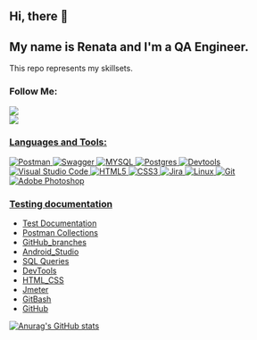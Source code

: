 ## Hi, there :wave:

## My name is Renata and I'm a QA Engineer.

This repo represents my skillsets.

### Follow Me:

<div><a href="https://www.linkedin.com/in/renata-cherniavska/"><img src="https://img.shields.io/badge/LinkedIn-0077B5?style=for-the-badge&logo=linkedin&logoColor=white"> 
</div>
<div><a href="https://drive.google.com/file/d/1FAJNuPd6ne0EcQqBFOtm4LIBKs0Zxuer/view?usp=share_link"><img src="https://user-images.githubusercontent.com/93192847/183036594-a6a9ee74-0138-4149-b530-5c8500587a34.png"/> 
</div>
           
### Languages and Tools:

![Postman](https://img.shields.io/badge/Postman-F26B3A?style=for-the-badge&logo=postman&logoColor=FFFFFF)
![Swagger](https://img.shields.io/badge/-Swagger-%234ea94b?style=for-the-badge&logo=swagger&logoColor=white)
![MYSQL](https://img.shields.io/badge/MYSQL-213644?style=for-the-badge&logo=mysql&logoColor=fff)
![Postgres](https://img.shields.io/badge/postgres-%23316192.svg?style=for-the-badge&logo=postgresql&logoColor=white)
![Devtools](https://img.shields.io/badge/Devtools-213644?style=for-the-badge&logo=css&logoColor=FFFFFF)
![Visual Studio Code](https://img.shields.io/badge/Visual%20Studio%20Code-0078d7.svg?style=for-the-badge&logo=visual-studio-code&logoColor=white)
![HTML5](https://img.shields.io/badge/html5-F26B3A.svg?style=for-the-badge&logo=html5&logoColor=white)
![CSS3](https://img.shields.io/badge/css3-%23316192.svg?style=for-the-badge&logo=css3&logoColor=white)
![Jira](https://img.shields.io/badge/jira-%23316192.svg?style=for-the-badge&logo=jira&logoColor=white)
![Linux](https://img.shields.io/badge/Linux-FCC624?style=for-the-badge&logo=linux&logoColor=black)
![Git](https://img.shields.io/badge/git-F26B3A.svg?style=for-the-badge&logo=git&logoColor=white)
![Adobe Photoshop](https://img.shields.io/badge/adobe%20photoshop-213644.svg?style=for-the-badge&logo=adobe%20photoshop&logoColor=white)

### Testing documentation

- [Test Documentation](https://github.com/renesens/Test_Documentation)
- [Postman Collections](https://github.com/renesens/Postman)
- [GitHub_branches](https://github.com/renesens/GitHub_branches)
- [Android_Studio](https://github.com/renesens/Android_Studio)
- [SQL Queries](https://github.com/renesens/SQL)
- [DevTools](https://github.com/renesens/Devtools)
- [HTML_CSS](https://github.com/renesens/HTML_CSS)
- [Jmeter](https://github.com/renesens/Jmeter)
- [GitBash](https://github.com/renesens/GitBash)
- [GitHub](https://github.com/renesens/GitHub_branches)

[![Anurag's GitHub stats](https://github-readme-stats.vercel.app/api?username=renesens&show_icons=true)](https://github-readme-stats.vercel.app/api?username=renesens)
